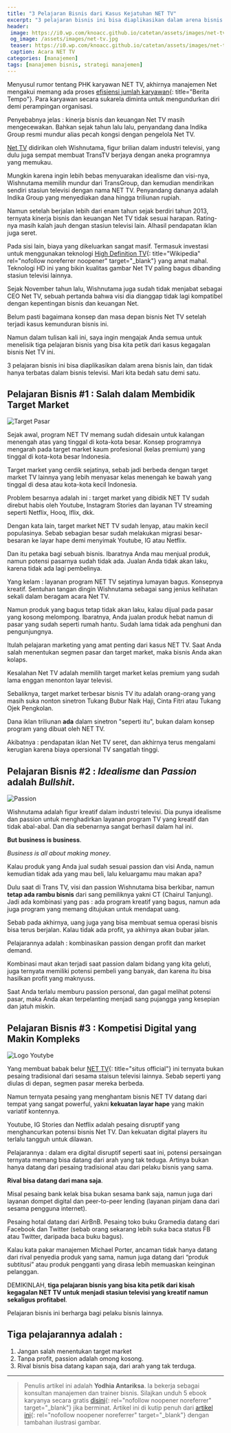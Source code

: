 ```yaml
---
title: "3 Pelajaran Bisnis dari Kasus Kejatuhan NET TV"
excerpt: "3 pelajaran bisnis ini bisa diaplikasikan dalam arena bisnis lain, dan tidak hanya terbatas dalam bisnis televisi. Mari kita bedah satu demi satu."
header:
 image: https://i0.wp.com/knoacc.github.io/catetan/assets/images/net-tv.jpg?resize=640,360
 og_image: /assets/images/net-tv.jpg
 teaser: https://i0.wp.com/knoacc.github.io/catetan/assets/images/net-tv.jpg?resize=360,200
 caption: Acara NET TV
categories: [manajemen]
tags: [manajemen bisnis, strategi manajemen]
---
```

Menyusul rumor tentang PHK karyawan NET TV, akhirnya manajemen Net mengakui memang ada proses [efisiensi jumlah karyawan](https://bisnis.tempo.co/read/1234261/isu-phk-karyawan-net-tv-karena-iklan-minim-ini-jawaban-direksi){: title="Berita Tempo"}. Para karyawan secara sukarela diminta untuk mengundurkan diri demi perampingan organisasi.

Penyebabnya jelas : kinerja bisnis dan keuangan Net TV masih mengecewakan. Bahkan sejak tahun lalu lalu, penyandang dana Indika Group resmi mundur alias pecah kongsi dengan pengelola Net TV.

[Net TV](https://en.wikipedia.org/wiki/NET_(Indonesian_TV_network)) didirikan oleh Wishnutama, figur brilian dalam industri televisi, yang dulu juga sempat membuat TransTV berjaya dengan aneka programnya yang memukau.

Mungkin karena ingin lebih bebas menyuarakan idealisme dan visi-nya, Wishnutama memilih mundur dari TransGroup, dan kemudian mendirikan sendiri stasiun televisi dengan nama NET TV. Penyandang dananya adalah Indika Group yang menyediakan dana hingga triliunan rupiah.

Namun setelah berjalan lebih dari enam tahun sejak berdiri tahun 2013, ternyata kinerja bisnis dan keuangan Net TV tidak sesuai harapan. Rating-nya masih kalah jauh dengan stasiun televisi lain. Alhasil pendapatan iklan juga seret.

Pada sisi lain, biaya yang dikeluarkan sangat masif. Termasuk investasi untuk menggunakan teknologi [High Definition TV](https://en.wikipedia.org/wiki/High-definition_television){: title="Wikipedia" rel="nofollow noreferrer noopener" target="_blank"} yang amat mahal. Teknologi HD ini yang bikin kualitas gambar Net TV paling bagus dibanding stasiun televisi lainnya.

Sejak November tahun lalu, Wishnutama juga sudah tidak menjabat sebagai CEO Net TV, sebuah pertanda bahwa visi dia dianggap tidak lagi kompatibel dengan kepentingan bisnis dan keuangan Net.

Belum pasti bagaimana konsep dan masa depan bisnis Net TV setelah terjadi kasus kemunduran bisnis ini.

Namun dalam tulisan kali ini, saya ingin mengajak Anda semua untuk menelisik tiga pelajaran bisnis yang bisa kita petik dari kasus kegagalan bisnis Net TV ini.

3 pelajaran bisnis ini bisa diaplikasikan dalam arena bisnis lain, dan tidak hanya terbatas dalam bisnis televisi. Mari kita bedah satu demi satu.

## Pelajaran Bisnis #1 : Salah dalam Membidik Target Market

![Target Pasar](https://i0.wp.com/blog.marketo.com/content/uploads/2016/06/Target-Your-Best-Prospects-by-Segmenting-Your-Best-Customers-.jpg)

Sejak awal, program NET TV memang sudah didesain untuk kalangan menengah atas yang tinggal di kota-kota besar. Konsep programnya mengarah pada target market kaum profesional (kelas premium) yang tinggal di kota-kota besar Indonesia.

Target market yang cerdik sejatinya, sebab jadi berbeda dengan target market TV lainnya yang lebih menyasar kelas menengah ke bawah yang tinggal di desa atau kota-kota kecil Indonesia.

Problem besarnya adalah ini : target market yang dibidik NET TV sudah direbut habis oleh Youtube, Instagram Stories dan layanan TV streaming seperti Netflix, Hooq, Iflix, dkk.

Dengan kata lain, target market NET TV sudah lenyap, atau makin kecil populasinya. Sebab sebagian besar sudah melakukan migrasi besar-besaran ke layar hape demi menyimak Youtube, IG atau Netflix.

Dan itu petaka bagi sebuah bisnis. Ibaratnya Anda mau menjual produk, namun potensi pasarnya sudah tidak ada. Jualan Anda tidak akan laku, karena tidak ada lagi pembelinya.

Yang kelam : layanan program NET TV sejatinya lumayan bagus. Konsepnya kreatif. Sentuhan tangan dingin Wishnutama sebagai sang jenius kelihatan sekali dalam beragam acara Net TV.

Namun produk yang bagus tetap tidak akan laku, kalau dijual pada pasar yang kosong melompong. Ibaratnya, Anda jualan produk hebat namun di pasar yang sudah seperti rumah hantu. Sudah lama tidak ada penghuni dan pengunjungnya.

Itulah pelajaran marketing yang amat penting dari kasus NET TV. Saat Anda salah menentukan segmen pasar dan target market, maka bisnis Anda akan kolaps.

Kesalahan Net TV adalah memilih target market kelas premium yang sudah lama enggan menonton layar televisi.

Sebaliknya, target market terbesar bisnis TV itu adalah orang-orang yang masih suka nonton sinetron Tukang Bubur Naik Haji, Cinta Fitri atau Tukang Ojek Pengkolan.

Dana iklan triliunan **ada** dalam sinetron "seperti itu", bukan dalam konsep program yang dibuat oleh NET TV.

Akibatnya : pendapatan iklan Net TV seret, dan akhirnya terus mengalami kerugian karena biaya opersional TV sangatlah tinggi.

## Pelajaran Bisnis #2 : _Idealisme_ dan _Passion_ adalah _Bullshit_.

![Passion](https://dummyimage.com/640x360/00/f.gif&text=P+A+S+S+I+O+N)

Wishnutama adalah figur kreatif dalam industri televisi. Dia punya idealisme dan passion untuk menghadirkan layanan program TV yang kreatif dan tidak abal-abal. Dan dia sebenarnya sangat berhasil dalam hal ini.

**But business is business**.

_Business is all about making money_.

Kalau produk yang Anda jual sudah sesuai passion dan visi Anda, namun kemudian tidak ada yang mau beli, lalu keluargamu mau makan apa?

Dulu saat di Trans TV, visi dan passion Wishnutama bisa berkibar, namun **tetap ada rambu bisnis** dari sang pemiliknya yakni CT (Chairul Tanjung). Jadi ada kombinasi yang pas : ada program kreatif yang bagus, namun ada juga program yang memang ditujukan untuk mendapat uang.

Sebab pada akhirnya, uang juga yang bisa membuat semua operasi bisnis bisa terus berjalan. Kalau tidak ada profit, ya akhirnya akan bubar jalan.

Pelajarannya adalah : kombinasikan passion dengan profit dan market demand.

Kombinasi maut akan terjadi saat passion dalam bidang yang kita geluti, juga ternyata memiliki potensi pembeli yang banyak, dan karena itu bisa hasilkan profit yang maknyuss.

Saat Anda terlalu memburu passion personal, dan gagal melihat potensi pasar, maka Anda akan terpelanting menjadi sang pujangga yang kesepian dan jatuh miskin.

## Pelajaran Bisnis #3 : Kompetisi Digital yang Makin Kompleks

![Logo Youtybe](https://cdn0.tnwcdn.com/wp-content/blogs.dir/1/files/2017/10/YouTube-logo-full_color-796x3983-796x398.png)

Yang membuat babak belur [NET TV](http://www.netmedia.co.id/){: title="situs official"} ini ternyata bukan pesaing tradisional dari sesama staisun televisi lainnya. Sebab seperti yang diulas di depan, segmen pasar mereka berbeda.

Namun ternyata pesaing yang menghantam bisnis NET TV datang dari tempat yang sangat powerful, yakni **kekuatan layar hape** yang makin variatif kontennya.

Youtube, IG Stories dan Netflix adalah pesaing disruptif yang menghancurkan potensi bisnis Net TV. Dan kekuatan digital players itu terlalu tangguh untuk dilawan.

Pelajarannya : dalam era digital disruptif seperti saat ini, potensi persaingan ternyata memang bisa datang dari arah yang tak teduga. Artinya bukan hanya datang dari pesaing tradisional atau dari pelaku bisnis yang sama.

**Rival bisa datang dari mana saja**.

Misal pesaing bank kelak bisa bukan sesama bank saja, namun juga dari layanan dompet digital dan peer-to-peer lending (layanan pinjam dana dari sesama pengguna internet).

Pesaing hotal datang dari AirBnB. Pesaing toko buku Gramedia datang dari Facebook dan Twitter (sebab orang sekarang lebih suka baca status FB atau Twitter, daripada baca buku bagus).

Kalau kata pakar manajemen Michael Porter, ancaman tidak hanya datang dari rival penyedia produk yang sama, namun juga datang dari “produk subtitusi” atau produk pengganti yang dirasa lebih memuaskan keinginan pelanggan.

DEMIKINLAH, **tiga pelajaran bisnis yang bisa kita petik dari kisah kegagalan NET TV untuk menjadi stasiun televisi yang kreatif namun sekaligus profitabel**.

Pelajaran bisnis ini berharga bagi pelaku bisnis lainnya.

## Tiga pelajarannya adalah :

1. Jangan salah menentukan target market
2. Tanpa profit, passion adalah omong kosong.
3. Rival bisnis bisa datang kapan saja, dari arah yang tak terduga.

***

> Penulis artikel ini adalah **Yodhia Antariksa**. Ia bekerja sebagai konsultan manajemen dan trainer bisnis. Silajkan unduh 5 ebook karyanya secara gratis [disini](http://strategimanajemen.net/free-ebooks/){: rel="nofollow noopener noreferrer" target="_blank"} jika berminat.
> Artikel ini di kutip penuh dari [artikel ini](http://strategimanajemen.net/2019/08/12/3-pelajaran-bisnis-dari-kasus-kejatuhan-net-tv/){: rel="nofollow noopener noreferrer" target="_blank"} dengan tambahan ilustrasi gambar.
